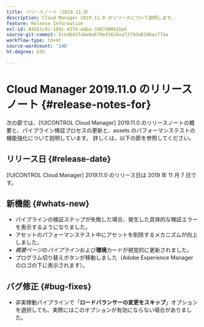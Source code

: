 ```yaml
---
title: リリースノート（2019.11.0）
description: Cloud Manager 2019.11.0 のリリースについて説明します。
feature: Release Information
exl-id: 04563c9c-189c-4374-a4ba-3907d0061be5
source-git-commit: 5ced643fabe0a670e456cbea72f9da8196ac774a
workflow-type: tm+mt
source-wordcount: '146'
ht-degree: 63%

---
```


# Cloud Manager 2019.11.0 のリリースノート {#release-notes-for}

次の節では、[!UICONTROL Cloud Manager] 2019.11.0 のリリースノートの概要と、パイプライン検証プロセスの更新と、assets のパフォーマンステストの機能強化について説明しています。
詳しくは、以下の節を参照してください。

## リリース日 {#release-date}

[!UICONTROL Cloud Manager] 2019.11.0 のリリース日は 2019 年 11 月 7 日です。

## 新機能 {#whats-new}

* パイプラインの検証ステップが失敗した場合、発生した具体的な検証エラーを表示するようになりました。
* アセットのパフォーマンステスト中にアセットを削除するメカニズムが向上しました。
* *概要ページ*&#x200B;の&#x200B;*パイプライン*&#x200B;および&#x200B;**環境**&#x200B;カードが視覚的に更新されました。
* プログラム切り替えボタンが移動しました（Adobe Experience Manager のロゴの下に表示されます）。

## バグ修正 {#bug-fixes}

* 非実稼動パイプラインで「**ロードバランサーの変更をスキップ**」オプションを選択しても、実際にはこのオプションが有効にならない場合がありました。
